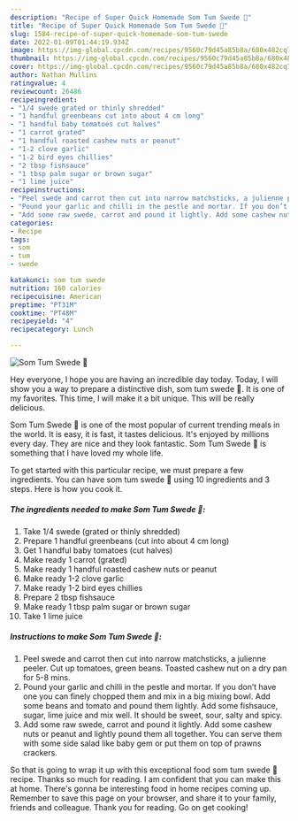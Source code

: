 ```yaml
---
description: "Recipe of Super Quick Homemade Som Tum Swede 🥗"
title: "Recipe of Super Quick Homemade Som Tum Swede 🥗"
slug: 1584-recipe-of-super-quick-homemade-som-tum-swede
date: 2022-01-09T01:44:19.934Z
image: https://img-global.cpcdn.com/recipes/9560c79d45a85b8a/680x482cq70/som-tum-swede-recipe-main-photo.jpg
thumbnail: https://img-global.cpcdn.com/recipes/9560c79d45a85b8a/680x482cq70/som-tum-swede-recipe-main-photo.jpg
cover: https://img-global.cpcdn.com/recipes/9560c79d45a85b8a/680x482cq70/som-tum-swede-recipe-main-photo.jpg
author: Nathan Mullins
ratingvalue: 4
reviewcount: 26486
recipeingredient:
- "1/4 swede grated or thinly shredded"
- "1 handful greenbeans cut into about 4 cm long"
- "1 handful baby tomatoes cut halves"
- "1 carrot grated"
- "1 handful roasted cashew nuts or peanut"
- "1-2 clove garlic"
- "1-2 bird eyes chillies"
- "2 tbsp fishsauce"
- "1 tbsp palm sugar or brown sugar"
- "1 lime juice"
recipeinstructions:
- "Peel swede and carrot then cut into narrow matchsticks, a julienne peeler. Cut up tomatoes, green beans. Toasted cashew nut on a dry pan for 5-8 mins."
- "Pound your garlic and chilli in the pestle and mortar. If you don’t have one you can finely chopped them and mix in a big mixing bowl. Add some beans and tomato and pound them lightly. Add some fishsauce, sugar, lime juice and mix well. It should be sweet, sour, salty and spicy."
- "Add some raw swede, carrot and pound it lightly. Add some cashew nuts or peanut and lightly pound them all together. You can serve them with some side salad like baby gem or put them on top of prawns crackers."
categories:
- Recipe
tags:
- som
- tum
- swede

katakunci: som tum swede 
nutrition: 160 calories
recipecuisine: American
preptime: "PT31M"
cooktime: "PT48M"
recipeyield: "4"
recipecategory: Lunch

---
```



![Som Tum Swede 🥗](https://img-global.cpcdn.com/recipes/9560c79d45a85b8a/680x482cq70/som-tum-swede-recipe-main-photo.jpg)

Hey everyone, I hope you are having an incredible day today. Today, I will show you a way to prepare a distinctive dish, som tum swede 🥗. It is one of my favorites. This time, I will make it a bit unique. This will be really delicious.

Som Tum Swede 🥗 is one of the most popular of current trending meals in the world. It is easy, it is fast, it tastes delicious. It's enjoyed by millions every day. They are nice and they look fantastic. Som Tum Swede 🥗 is something that I have loved my whole life.




To get started with this particular recipe, we must prepare a few ingredients. You can have som tum swede 🥗 using 10 ingredients and 3 steps. Here is how you cook it.

<!--inarticleads1-->

##### The ingredients needed to make Som Tum Swede 🥗:

1. Take 1/4 swede (grated or thinly shredded)
1. Prepare 1 handful greenbeans (cut into about 4 cm long)
1. Get 1 handful baby tomatoes (cut halves)
1. Make ready 1 carrot (grated)
1. Make ready 1 handful roasted cashew nuts or peanut
1. Make ready 1-2 clove garlic
1. Make ready 1-2 bird eyes chillies
1. Prepare 2 tbsp fishsauce
1. Make ready 1 tbsp palm sugar or brown sugar
1. Take 1 lime juice




<!--inarticleads2-->

##### Instructions to make Som Tum Swede 🥗:

1. Peel swede and carrot then cut into narrow matchsticks, a julienne peeler. Cut up tomatoes, green beans. Toasted cashew nut on a dry pan for 5-8 mins.
1. Pound your garlic and chilli in the pestle and mortar. If you don’t have one you can finely chopped them and mix in a big mixing bowl. Add some beans and tomato and pound them lightly. Add some fishsauce, sugar, lime juice and mix well. It should be sweet, sour, salty and spicy.
1. Add some raw swede, carrot and pound it lightly. Add some cashew nuts or peanut and lightly pound them all together. You can serve them with some side salad like baby gem or put them on top of prawns crackers.




So that is going to wrap it up with this exceptional food som tum swede 🥗 recipe. Thanks so much for reading. I am confident that you can make this at home. There's gonna be interesting food in home recipes coming up. Remember to save this page on your browser, and share it to your family, friends and colleague. Thank you for reading. Go on get cooking!
